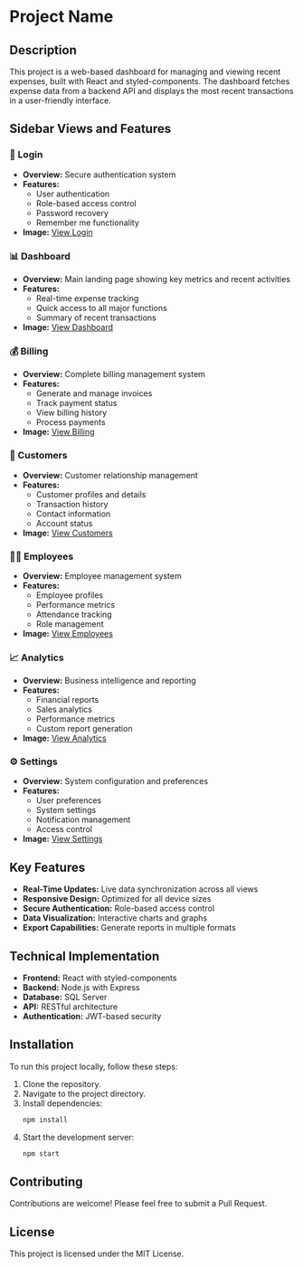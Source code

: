 # Project Name

## Description
This project is a web-based dashboard for managing and viewing recent expenses, built with React and styled-components. The dashboard fetches expense data from a backend API and displays the most recent transactions in a user-friendly interface.

## Sidebar Views and Features

### 🔐 Login
- **Overview:** Secure authentication system
- **Features:**
  - User authentication
  - Role-based access control
  - Password recovery
  - Remember me functionality
- **Image:** [View Login](assets/login.png)

### 📊 Dashboard
- **Overview:** Main landing page showing key metrics and recent activities
- **Features:**
  - Real-time expense tracking
  - Quick access to all major functions
  - Summary of recent transactions
- **Image:** [View Dashboard](assets/dashboard.png)

### 💰 Billing
- **Overview:** Complete billing management system
- **Features:**
  - Generate and manage invoices
  - Track payment status
  - View billing history
  - Process payments
- **Image:** [View Billing](assets/billing.png)

### 👥 Customers
- **Overview:** Customer relationship management
- **Features:**
  - Customer profiles and details
  - Transaction history
  - Contact information
  - Account status
- **Image:** [View Customers](assets/customers.png)

### 👨‍💼 Employees
- **Overview:** Employee management system
- **Features:**
  - Employee profiles
  - Performance metrics
  - Attendance tracking
  - Role management
- **Image:** [View Employees](assets/employees.png)

### 📈 Analytics
- **Overview:** Business intelligence and reporting
- **Features:**
  - Financial reports
  - Sales analytics
  - Performance metrics
  - Custom report generation
- **Image:** [View Analytics](assets/analytics.png)

### ⚙️ Settings
- **Overview:** System configuration and preferences
- **Features:**
  - User preferences
  - System settings
  - Notification management
  - Access control
- **Image:** [View Settings](assets/settings.png)

## Key Features
- **Real-Time Updates:** Live data synchronization across all views
- **Responsive Design:** Optimized for all device sizes
- **Secure Authentication:** Role-based access control
- **Data Visualization:** Interactive charts and graphs
- **Export Capabilities:** Generate reports in multiple formats

## Technical Implementation
- **Frontend:** React with styled-components
- **Backend:** Node.js with Express
- **Database:** SQL Server
- **API:** RESTful architecture
- **Authentication:** JWT-based security

## Installation
To run this project locally, follow these steps:
1. Clone the repository.
2. Navigate to the project directory.
3. Install dependencies:
   ```bash
   npm install
   ```
4. Start the development server:
   ```bash
   npm start
   ```

## Contributing
Contributions are welcome! Please feel free to submit a Pull Request.

## License
This project is licensed under the MIT License. 
